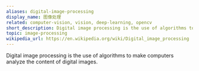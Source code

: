 ```yaml
---
aliases: digital-image-processing
display_name: 图像处理
related: computer-vision, vision, deep-learning, opencv
short_description: Digital image processing is the use of algorithms to make computers understand the image content.
topic: image-processing
wikipedia_url: https://en.wikipedia.org/wiki/Digital_image_processing
---
```

Digital image processing is the use of algorithms to make computers analyze the content of digital images.
